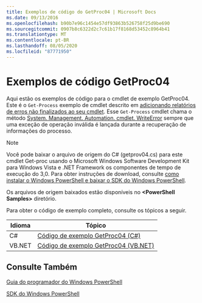 ```yaml
---
title: Exemplos de código do GetProc04 | Microsoft Docs
ms.date: 09/13/2016
ms.openlocfilehash: b90b7e96c1454e57df93863b526758f25d9be690
ms.sourcegitcommit: 0907b8c6322d2c7c61b17f8168d53452c8964b41
ms.translationtype: MT
ms.contentlocale: pt-BR
ms.lasthandoff: 08/05/2020
ms.locfileid: "87771950"
---
```

# <a name="getproc04-code-samples"></a>Exemplos de código GetProc04

Aqui estão os exemplos de código para o cmdlet de exemplo GetProc04. Este é o `Get-Process` exemplo de cmdlet descrito em [adicionando relatórios de erros não finalizados ao seu cmdlet](../cmdlet/adding-non-terminating-error-reporting-to-your-cmdlet.md). Esse `Get-Process` cmdlet chama o método [System. Management. Automation. cmdlet. WriteError](/dotnet/api/System.Management.Automation.Cmdlet.WriteError) sempre que uma exceção de operação inválida é lançada durante a recuperação de informações do processo.

> [!NOTE]
> Você pode baixar o arquivo de origem do C# (getprov04.cs) para este cmdlet Get-proc usando o Microsoft Windows Software Development Kit para Windows Vista e .NET Framework os componentes de tempo de execução do 3,0. Para obter instruções de download, consulte [como instalar o Windows PowerShell e baixar o SDK do Windows PowerShell](/powershell/scripting/developer/installing-the-windows-powershell-sdk).
>
> Os arquivos de origem baixados estão disponíveis no **\<PowerShell Samples>** diretório.

Para obter o código de exemplo completo, consulte os tópicos a seguir.

|Idioma|Tópico|
|--------------|-----------|
|C#|[Código de exemplo GetProc04 (C#)](./getproc04-csharp-sample-code.md)|
|VB.NET|[Código de exemplo GetProc04 (VB.NET)](./getproc04-vb-net-sample-code.md)|

## <a name="see-also"></a>Consulte Também

[Guia do programador do Windows PowerShell](./windows-powershell-programmer-s-guide.md)

[SDK do Windows PowerShell](../windows-powershell-reference.md)
